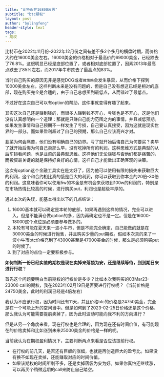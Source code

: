 ```yaml
---
title: "比特币在16800反思"
subtitle: "btc期权"
layout: post
author: "bulingfeng"
header-style: text
tags:
- 期权
---
```


比特币在2022年11月份-2022年12月份之间有差不多2个多月的横盘时期，而价格大约在16000美金左右。16000美金的价格相对于最高价的69000美金，已经跌去了76.8%。这很明显已经是底部位置了，或者相对底部位置了，因素2013年最高点跌去了85%左右，而2017年牛市跌去了最高点的83%。

当时自己购买的原因无非是感觉DCG或者`微策略`会发生暴雷，从而价格下探到10000美金左右。这样判断未来是没有问题的，但是自己没有想这已经是相对的底部，现在购买完全是合适的，由于自己总想买到最低点，从而错过了最低点。

不过好在这次自己可以有option的帮助，这件事就变得有趣了起来。

其实这次自己还是赚到钱的，而很多人赚到钱不开心，亏钱也是不开心，这是他们没有认真想明白一个道理：那就是只赚自己能力范围之内的事情，并且减低预期。如果发生事情和自己预期不一样发生了亏损，自己要认真接受，因为这就是现实世界的一部分。而如果盈利超过了自己的预期，那么自己应该高兴才对。

韭菜为何会痛苦，他们没有明确自己的边界。亏了就开始后悔自己为何要买？卖早了就开始后悔为何自己卖那么早，没有吃掉所有的利润。这种思维方式是典型的从后车镜看问题，也是韭菜的最典型思维。这样他们无论赚钱与否他们都是痛苦的，而投资最关键的就是保持好良好的心情，这样自己才能做出正确客观的决策。

这次有option这个金融工具实在是太好了，因为他可以使用有限的损失来获取巨大的利润，这个和合约相比真的饿是巨大的利润，你可以获取到你本金的20倍-30倍的利润。这意味着你可以使用5w的本金是有机会来获取到100w的利润的，特别是在市场热情比较高的时候，进行购买put，利润也是超级丰厚的。

通过本次的失误，能基本得出以下的几点结论：

1. 16000基本就可以确定是本轮的底部，如果再遇到这样的情况，完全可以进入，但是不能满仓做option的多，因为再确定也不是一定。但是在16000-18000这个点位是必须要参与做多的。
2. 本轮有可能在夏天来一波小牛市，但是不能完全确定，自己能做的就是在30000美金的时候进行抛售，并且购买少量的put期权。假如本次真的来了一波小牛市btc价格充到了43000甚至是47000美金的时候，那么是必须购买put的时候了。
3. 到了对应的点位一定要积极参与。

**如何判断一份已经实值的期权是现在卖掉来落袋为安，还是继续等待，到到期日来进行行权**？

首先这个问题要明白当前期权的行权价是多少？比如本次我购买的03Mar23-23000 call的期权，我在2023年02月19日是否要进行行权呢？（当前价格是24750美金，此时的利润已经是4倍左右）

我认为不应该行权，因为时间还有11天，并且价格btc的价格是24750美金，完全是在一个可能上升的空间当中。但是如何到了2023-02-25日价格还是这个价格，那么我认为可能需要提前卖掉了，因为此时波动可能向我不利的方向进行？

但是从另一个角度来看，现在行权也是合理的，因为现在还有时间价值，有可能现在的价格卖掉和比如涨到未来25000美金的价格是一样的呢。

当前我认为在期权盈利情况下，主要判断两点来看是否应该提前行权。

- 在行权的前几天，是否还有巨额的涨幅，也就是再创造巨大的盈亏比。如果没有换不如现在卖掉，还能赚取对应的时间价值。
- 如果该期权的时间所剩不多，还是卖掉落袋为安为好。如果你真怕还继续涨，可以再买个稍微远期的call来防止自己踏空。

